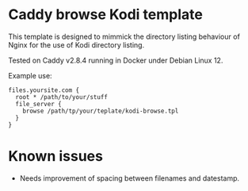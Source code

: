 # Caddy browse Kodi template

This template is designed to mimmick the directory listing behaviour of Nginx for the use of Kodi directory listing.

Tested on Caddy v2.8.4 running in Docker under Debian Linux 12.

Example use:

```
files.yoursite.com {
  root * /path/to/your/stuff
  file_server {
    browse /path/tp/your/teplate/kodi-browse.tpl
  }
}
```

# Known issues

- Needs improvement of spacing between filenames and datestamp.
